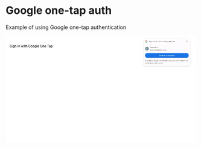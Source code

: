 # Google one-tap auth
Example of using Google one-tap authentication

![Screenshot](screenshot.webp)
